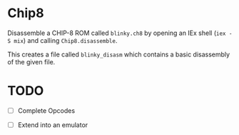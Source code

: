 # Chip8

Disassemble a CHIP-8 ROM called `blinky.ch8` by opening an IEx shell (`iex -S mix`) and calling `Chip8.disassemble`.

This creates a file called `blinky_disasm` which contains a basic disassembly of the given file.

# TODO
 - [ ] Complete Opcodes
 - [ ] Extend into an emulator

